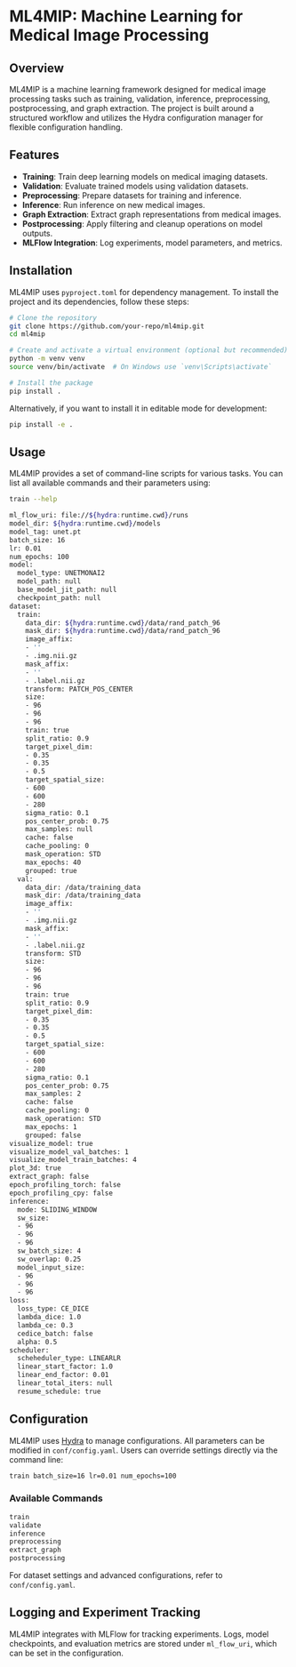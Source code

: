 # ML4MIP: Machine Learning for Medical Image Processing

## Overview
ML4MIP is a machine learning framework designed for medical image processing tasks such as training, validation, inference, preprocessing, postprocessing, and graph extraction. The project is built around a structured workflow and utilizes the Hydra configuration manager for flexible configuration handling.

## Features
- **Training**: Train deep learning models on medical imaging datasets.
- **Validation**: Evaluate trained models using validation datasets.
- **Preprocessing**: Prepare datasets for training and inference.
- **Inference**: Run inference on new medical images.
- **Graph Extraction**: Extract graph representations from medical images.
- **Postprocessing**: Apply filtering and cleanup operations on model outputs.
- **MLFlow Integration**: Log experiments, model parameters, and metrics.

## Installation
ML4MIP uses `pyproject.toml` for dependency management. To install the project and its dependencies, follow these steps:

```bash
# Clone the repository
git clone https://github.com/your-repo/ml4mip.git
cd ml4mip

# Create and activate a virtual environment (optional but recommended)
python -m venv venv
source venv/bin/activate  # On Windows use `venv\Scripts\activate`

# Install the package
pip install .
```

Alternatively, if you want to install it in editable mode for development:

```bash
pip install -e .
```

## Usage
ML4MIP provides a set of command-line scripts for various tasks. You can list all available commands and their parameters using:

```bash
train --help

ml_flow_uri: file://${hydra:runtime.cwd}/runs
model_dir: ${hydra:runtime.cwd}/models
model_tag: unet.pt
batch_size: 16
lr: 0.01
num_epochs: 100
model:
  model_type: UNETMONAI2
  model_path: null
  base_model_jit_path: null
  checkpoint_path: null
dataset:
  train:
    data_dir: ${hydra:runtime.cwd}/data/rand_patch_96
    mask_dir: ${hydra:runtime.cwd}/data/rand_patch_96
    image_affix:
    - ''
    - .img.nii.gz
    mask_affix:
    - ''
    - .label.nii.gz
    transform: PATCH_POS_CENTER
    size:
    - 96
    - 96
    - 96
    train: true
    split_ratio: 0.9
    target_pixel_dim:
    - 0.35
    - 0.35
    - 0.5
    target_spatial_size:
    - 600
    - 600
    - 280
    sigma_ratio: 0.1
    pos_center_prob: 0.75
    max_samples: null
    cache: false
    cache_pooling: 0
    mask_operation: STD
    max_epochs: 40
    grouped: true
  val:
    data_dir: /data/training_data
    mask_dir: /data/training_data
    image_affix:
    - ''
    - .img.nii.gz
    mask_affix:
    - ''
    - .label.nii.gz
    transform: STD
    size:
    - 96
    - 96
    - 96
    train: true
    split_ratio: 0.9
    target_pixel_dim:
    - 0.35
    - 0.35
    - 0.5
    target_spatial_size:
    - 600
    - 600
    - 280
    sigma_ratio: 0.1
    pos_center_prob: 0.75
    max_samples: 2
    cache: false
    cache_pooling: 0
    mask_operation: STD
    max_epochs: 1
    grouped: false
visualize_model: true
visualize_model_val_batches: 1
visualize_model_train_batches: 4
plot_3d: true
extract_graph: false
epoch_profiling_torch: false
epoch_profiling_cpy: false
inference:
  mode: SLIDING_WINDOW
  sw_size:
  - 96
  - 96
  - 96
  sw_batch_size: 4
  sw_overlap: 0.25
  model_input_size:
  - 96
  - 96
  - 96
loss:
  loss_type: CE_DICE
  lambda_dice: 1.0
  lambda_ce: 0.3
  cedice_batch: false
  alpha: 0.5
scheduler:
  scheheduler_type: LINEARLR
  linear_start_factor: 1.0
  linear_end_factor: 0.01
  linear_total_iters: null
  resume_schedule: true
```

## Configuration
ML4MIP uses [Hydra](https://hydra.cc/) to manage configurations. All parameters can be modified in `conf/config.yaml`. Users can override settings directly via the command line:

```bash
train batch_size=16 lr=0.01 num_epochs=100
```

### Available Commands
```bash
train
validate
inference
preprocessing
extract_graph
postprocessing
```



For dataset settings and advanced configurations, refer to `conf/config.yaml`.

## Logging and Experiment Tracking
ML4MIP integrates with MLFlow for tracking experiments. Logs, model checkpoints, and evaluation metrics are stored under `ml_flow_uri`, which can be set in the configuration.



